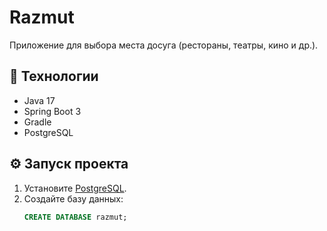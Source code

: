 # Razmut

Приложение для выбора места досуга (рестораны, театры, кино и др.).

## 🚀 Технологии
- Java 17
- Spring Boot 3
- Gradle
- PostgreSQL

## ⚙️ Запуск проекта
1. Установите [PostgreSQL](https://www.postgresql.org/).
2. Создайте базу данных:
   ```sql
   CREATE DATABASE razmut;
